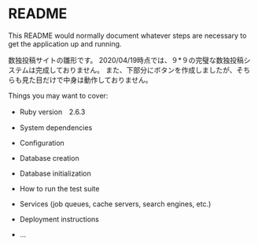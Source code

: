# README

This README would normally document whatever steps are necessary to get the
application up and running.

数独投稿サイトの雛形です。
2020/04/19時点では、９*９の完璧な数独投稿システムは完成しておりません。
また、下部分にボタンを作成しましたが、そちらも見た目だけで中身は動作しておりません。

Things you may want to cover:

* Ruby version　2.6.3

* System dependencies

* Configuration

* Database creation

* Database initialization

* How to run the test suite

* Services (job queues, cache servers, search engines, etc.)

* Deployment instructions

* ...
